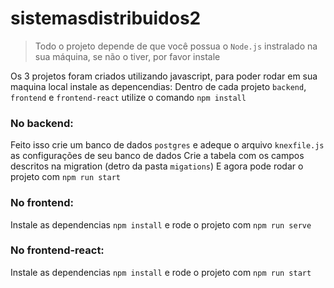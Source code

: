 # sistemasdistribuidos2

> Todo o projeto depende de que você possua o `Node.js` instralado na sua máquina, se não o tiver, por favor instale

Os 3 projetos foram criados utilizando javascript, para poder rodar em sua maquina local instale as depencendias:
Dentro de cada projeto `backend`, `frontend` e `frontend-react` utilize o comando `npm install`

### No backend:

Feito isso crie um banco de dados `postgres` e adeque o arquivo `knexfile.js` as configurações de seu banco de dados
Crie a tabela com os campos descritos na migration (detro da pasta `migations`)
E agora pode rodar o projeto com `npm run start`

### No frontend:

Instale as dependencias `npm install` e rode o projeto com `npm run serve`

### No frontend-react:

Instale as dependencias `npm install` e rode o projeto com `npm run start`
